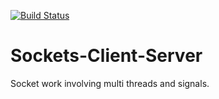 [![Build Status](https://travis-ci.com/gmatozinho/TpaActivities.svg?token=EY3ZctsLhnvSfrFoyB2D&branch=master)](https://travis-ci.com/gmatozinho/TpaActivities)

# Sockets-Client-Server

Socket work involving multi threads and signals. 

